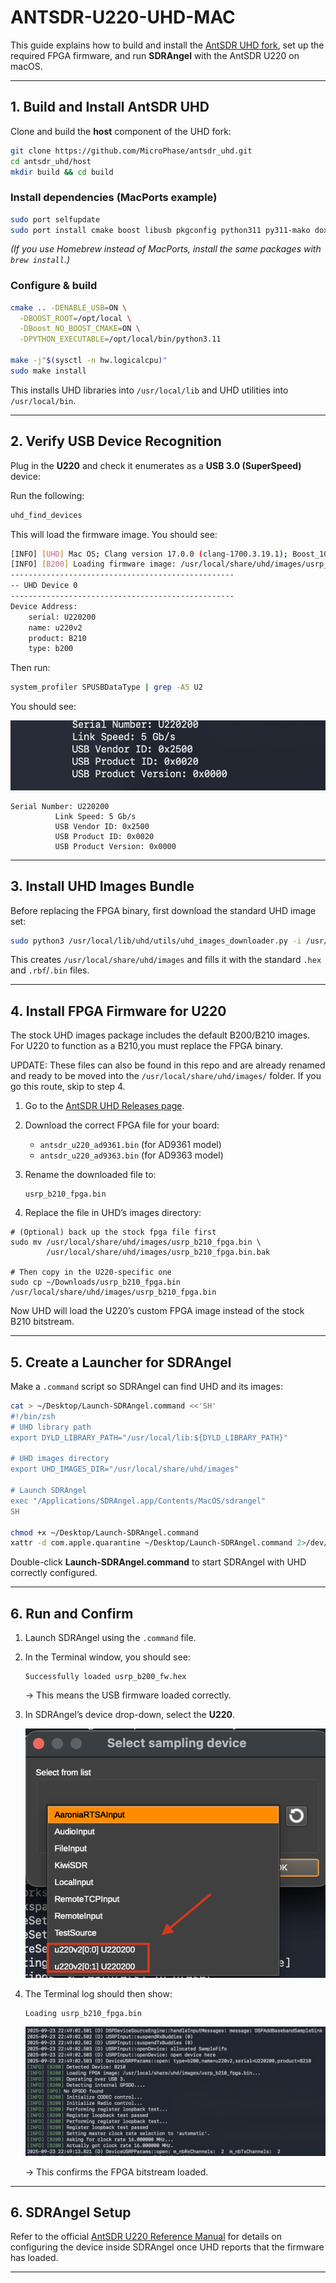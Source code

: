 # ANTSDR-U220-UHD-MAC

This guide explains how to build and install the [AntSDR UHD fork](https://github.com/MicroPhase/antsdr_uhd), set up the required FPGA firmware, and run **SDRAngel** with the AntSDR U220 on macOS.

---

## 1. Build and Install AntSDR UHD

Clone and build the **host** component of the UHD fork:

```bash
git clone https://github.com/MicroPhase/antsdr_uhd.git
cd antsdr_uhd/host
mkdir build && cd build
````

### Install dependencies (MacPorts example)

```bash
sudo port selfupdate
sudo port install cmake boost libusb pkgconfig python311 py311-mako doxygen
```

*(If you use Homebrew instead of MacPorts, install the same packages with `brew install`.)*

### Configure & build

```bash
cmake .. -DENABLE_USB=ON \
  -DBOOST_ROOT=/opt/local \
  -DBoost_NO_BOOST_CMAKE=ON \
  -DPYTHON_EXECUTABLE=/opt/local/bin/python3.11

make -j"$(sysctl -n hw.logicalcpu)"
sudo make install
```

This installs UHD libraries into `/usr/local/lib` and UHD utilities into `/usr/local/bin`.

---

## 2. Verify USB Device Recognition

Plug in the **U220** and check it enumerates as a **USB 3.0 (SuperSpeed)** device:

Run the following:
```bash
uhd_find_devices
```
This will load the firmware image. You should see:

```bash
[INFO] [UHD] Mac OS; Clang version 17.0.0 (clang-1700.3.19.1); Boost_107600; UHD_4.1.0.0-0-45cabfde
[INFO] [B200] Loading firmware image: /usr/local/share/uhd/images/usrp_b200_fw.hex...
--------------------------------------------------
-- UHD Device 0
--------------------------------------------------
Device Address:
    serial: U220200
    name: u220v2
    product: B210
    type: b200
```
Then run:
```bash
system_profiler SPUSBDataType | grep -A5 U2
```

You should see: 

![USB 3 Confirmation](images/uhd_u220_setup_1.png)
```
Serial Number: U220200
          Link Speed: 5 Gb/s
          USB Vendor ID: 0x2500
          USB Product ID: 0x0020
          USB Product Version: 0x0000

```

---

## 3. Install UHD Images Bundle

Before replacing the FPGA binary, first download the standard UHD image set:

```bash
sudo python3 /usr/local/lib/uhd/utils/uhd_images_downloader.py -i /usr/local/share/uhd/images
```

This creates `/usr/local/share/uhd/images` and fills it with the standard `.hex` and `.rbf`/`.bin` files.

---

## 4. Install FPGA Firmware for U220

The stock UHD images package includes the default B200/B210 images. For U220 to function as a B210,you must replace the FPGA binary. 

UPDATE: These files can also be found in this repo and are already renamed and ready to be moved into the `/usr/local/share/uhd/images/` folder. If you go this route, skip to step 4.

1. Go to the [AntSDR UHD Releases page](https://github.com/MicroPhase/antsdr_uhd/releases).

2. Download the correct FPGA file for your board:

   * `antsdr_u220_ad9361.bin` (for AD9361 model)
   * `antsdr_u220_ad9363.bin` (for AD9363 model)

3. Rename the downloaded file to:

   ```
   usrp_b210_fpga.bin
   ```

4. Replace the file in UHD’s images directory:

```
# (Optional) back up the stock fpga file first
sudo mv /usr/local/share/uhd/images/usrp_b210_fpga.bin \
        /usr/local/share/uhd/images/usrp_b210_fpga.bin.bak

# Then copy in the U220-specific one
sudo cp ~/Downloads/usrp_b210_fpga.bin /usr/local/share/uhd/images/usrp_b210_fpga.bin
```

Now UHD will load the U220’s custom FPGA image instead of the stock B210 bitstream.

---

## 5. Create a Launcher for SDRAngel

Make a `.command` script so SDRAngel can find UHD and its images:

```bash
cat > ~/Desktop/Launch-SDRAngel.command <<'SH'
#!/bin/zsh
# UHD library path
export DYLD_LIBRARY_PATH="/usr/local/lib:${DYLD_LIBRARY_PATH}"

# UHD images directory
export UHD_IMAGES_DIR="/usr/local/share/uhd/images"

# Launch SDRAngel
exec "/Applications/SDRAngel.app/Contents/MacOS/sdrangel"
SH

chmod +x ~/Desktop/Launch-SDRAngel.command
xattr -d com.apple.quarantine ~/Desktop/Launch-SDRAngel.command 2>/dev/null || true
```

Double-click **Launch-SDRAngel.command** to start SDRAngel with UHD correctly configured.

---

## 6. Run and Confirm

1. Launch SDRAngel using the `.command` file.

2. In the Terminal window, you should see:

   ```
   Successfully loaded usrp_b200_fw.hex
   ```

   → This means the USB firmware loaded correctly.

3. In SDRAngel’s device drop-down, select the **U220**.

   ![dropdown](images/dropdown.png)

4. The Terminal log should then show:

   ```
   Loading usrp_b210_fpga.bin
   ```
   ![FPGA Load](images/fpga_load.png)

   → This confirms the FPGA bitstream loaded.

---

## 6. SDRAngel Setup

Refer to the official [AntSDR U220 Reference Manual](https://antsdr-docs.microphase.cn/en/latest/device_and_usage_manual/ANTSDR_U_Series_Module/ANTSDR_U220_Reference_Manual/AntsdrU220_Unpacking_examination.html) for details on configuring the device inside SDRAngel once UHD reports that the firmware has loaded.

---

